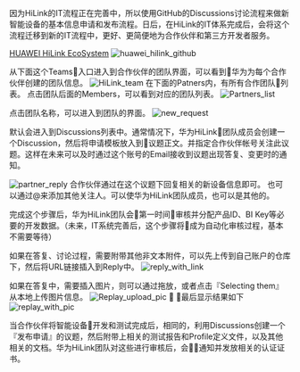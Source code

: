 因为HiLink的IT流程正在完善中，所以使用GitHub的Discussions讨论流程来做新智能设备的基本信息申请和发布流程。日后，在HiLink的IT体系完成后，会将这个流程迁移到新的IT流程中，更好、更简便地为合作伙伴和第三方开发者服务。

[HUAWEI HiLink EcoSystem](https://github.com/HUAWEI-HiLink)
![huawei_hilink_github](/assets/huawei_hilink_github.png)

从下面这个Teams入口进入到合作伙伴的团队界面，可以看到华为为每个合作伙伴创建的团队信息。
![HiLink_team](/assets/HiLink_team.png)
在下面的Patners内，有所有合作团队列表。
点击团队后面的Members，可以看到对应的团队列表。
![Partners_list](/assets/Partners_list.png)

点击团队名称，可以进入到团队的界面。
![new_request](/assets/new_request.png)

默认会进入到Discussions列表中。通常情况下，华为HiLink团队成员会创建一个Discussion，然后将申请模板放入到议题正文。并指定合作伙伴帐号关注此议题。这样在未来可以及时通过这个账号的Email接收到议题出现答复、变更时的通知。

![partner_reply](/assets/partner_reply.png)
合作伙伴通过在这个议题下回复相关的新设备信息即可。
也可以通过@来添加其他关注人。可以使华为HiLink团队成员，也可以是其他的。

完成这个步骤后，华为HiLink团队会第一时间审核并分配产品ID、BI Key等必要的开发数据。（未来，IT系统完善后，这个步骤将成为自动化审核过程，基本不需要等待）

如果在答复、讨论过程，需要附带其他非文本附件，可以先上传到自己账户的仓库下，然后将URL链接插入到Reply中。
![reply_with_link](/assets/reply_with_link.png)

如果在答复中，需要插入图片，则可以通过拖放，或者点击『Selecting them』从本地上传图片信息。
![Replay_upload_pic](/assets/Replay_upload_pic.png)

最后显示结果如下
![replay_with_pic](/assets/replay_with_pic.png)

当合作伙伴将智能设备开发和测试完成后，相同的，利用Discussions创建一个『发布申请』的议题，然后附带上相关的测试报告和Profile定义文件，以及其他相关的文档。华为HiLink团队对这些进行审核后，会通知并发放相关的认证证书。
